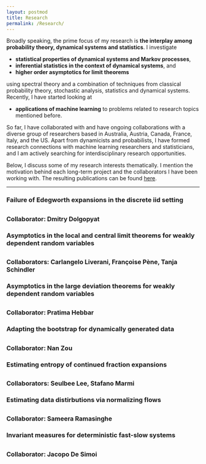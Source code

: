 ```yaml
---
layout: postmod      
title: Research              
permalink: /Research/          
---
```

Broadly speaking, the prime focus of my research is <b>the interplay among probability theory, dynamical systems and statistics</b>. I investigate 
- <b>statistical properties of dynamical systems and Markov processes</b>,
- <b>inferential statistics in the context of dynamical systems</b>, and 
- <b>higher order asymptotics for limit theorems</b>   
 
using spectral theory and a combination of techniques from classical probability theory, stochastic analysis, statistics and dynamical systems. Recently, I have started looking at      
- <b>applications of machine learning</b> to problems related to research topics mentioned before. 

So far, I have collaborated with and have ongoing collaborations with a diverse group of researchers based in Australia, Austria, Canada, France, Italy, and the US. Apart from dynamicists and probabilists, I have formed research connections with machine learning researchers and statisticians, and I am actively searching for interdisciplinary research opportunities.

Below, I discuss some of my research interests thematically. I mention the motivation behind each long-term project and the collaborators I have been working with. The resulting publications can be found [here](https://kasun-fernando.github.io/personal-webpage/Publications/).    

---
### Failure of Edegworth expansions in the discrete iid setting
<font size = "3">Collaborator: Dmitry Dolgopyat</font>
---
### Asymptotics in the local and central limit theorems for weakly dependent random variables
<font size = "3">Collaborators: Carlangelo Liverani, Fran&ccedil;oise P&egrave;ne, Tanja Schindler</font>
---
### Asymptotics in the large deviation theorems for weakly dependent random variables
<font size = "3">Collaborator: Pratima Hebbar</font>
---
### Adapting the bootstrap for dynamically generated data
<font size = "3">Collaborator: Nan Zou</font>
---
### Estimating entropy of continued fraction expansions
<font size = "3">Collaborators: Seulbee Lee, Stafano Marmi</font>
---
### Estimating data distirbutions via normalizing flows
<font size = "3">Collaborator: Sameera Ramasinghe</font>
---
### Invariant measures for deterministic fast-slow systems
<font size = "3">Collaborator: Jacopo De Simoi</font>
---


<!-- <details open>
<summary><b>Error terms in the local and the central limit theorem for weakly dependent random variables</b></summary>     
  
(Dynamical Systems and Stochastic Processes)<br><br>In applications, the dynamically generated data available to us are always finite-time observations. Hence, one key problem is to control the error of approximation of asymptotic behaviour. When the observations are independent identically distributed (iid), a uniform asymptotic expansion called the Edgeworth Expansion is used to describe the error of normal approximation in the Central Limit Theorem (CLT). Since sequences of experimental observations are never iid, we introduced a general theory of Edgeworth expansions for weakly dependent (possibly unbounded) random variables.<br><br>
As a direct application of this theory, we obtain error estimates of the CLTs for a large class of hyperbolic dynamical systems and Markov chains. The hyperbolic systems that we discuss like Sinai billiards and piecewise expanding maps are natural models in many applications like billiard models in optics, acoustics and classical mechanics, and expanding maps in random number generators, biological and medical models to name a few.<br><br>
There are many unsolved problems in this direction. There are interesting examples of non-Gaussian stable laws in dynamical systems. Is it possible to describe the error terms in other stable laws? Earlier, we were able to obtain exact limit theorems for random matrix product -->

